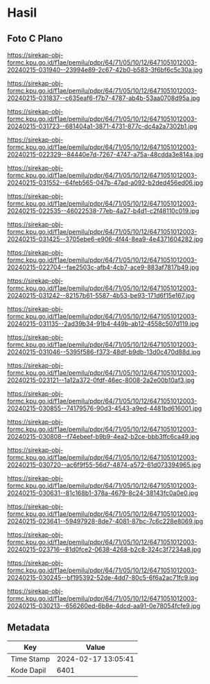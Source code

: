 # Hasil

## Foto C Plano

https://sirekap-obj-formc.kpu.go.id/f1ae/pemilu/pdpr/64/71/05/10/12/6471051012003-20240215-031940--23994e89-2c67-42b0-b583-3f6bf6c5c30a.jpg

https://sirekap-obj-formc.kpu.go.id/f1ae/pemilu/pdpr/64/71/05/10/12/6471051012003-20240215-031837--c635eaf6-f7b7-4787-ab4b-53aa0708d95a.jpg

https://sirekap-obj-formc.kpu.go.id/f1ae/pemilu/pdpr/64/71/05/10/12/6471051012003-20240215-031723--681404a1-3871-4731-877c-dc4a2a7302b1.jpg

https://sirekap-obj-formc.kpu.go.id/f1ae/pemilu/pdpr/64/71/05/10/12/6471051012003-20240215-022329--84440e7d-7267-4747-a75a-48cdda3e814a.jpg

https://sirekap-obj-formc.kpu.go.id/f1ae/pemilu/pdpr/64/71/05/10/12/6471051012003-20240215-031552--64feb565-047b-47ad-a092-b2ded456ed06.jpg

https://sirekap-obj-formc.kpu.go.id/f1ae/pemilu/pdpr/64/71/05/10/12/6471051012003-20240215-022535--46022538-77eb-4a27-b4d1-c2f48110c019.jpg

https://sirekap-obj-formc.kpu.go.id/f1ae/pemilu/pdpr/64/71/05/10/12/6471051012003-20240215-031425--3705ebe6-e906-4f44-8ea9-4e4371604282.jpg

https://sirekap-obj-formc.kpu.go.id/f1ae/pemilu/pdpr/64/71/05/10/12/6471051012003-20240215-022704--fae2503c-afb4-4cb7-ace9-883af7817b49.jpg

https://sirekap-obj-formc.kpu.go.id/f1ae/pemilu/pdpr/64/71/05/10/12/6471051012003-20240215-031242--82157b61-5587-4b53-be93-171d6f15e167.jpg

https://sirekap-obj-formc.kpu.go.id/f1ae/pemilu/pdpr/64/71/05/10/12/6471051012003-20240215-031135--2ad39b34-91b4-449b-ab12-4558c507d119.jpg

https://sirekap-obj-formc.kpu.go.id/f1ae/pemilu/pdpr/64/71/05/10/12/6471051012003-20240215-031046--5395f586-f373-48df-b9db-13d0c470d88d.jpg

https://sirekap-obj-formc.kpu.go.id/f1ae/pemilu/pdpr/64/71/05/10/12/6471051012003-20240215-023121--1a12a372-0fdf-46ec-8008-2a2e00b10af3.jpg

https://sirekap-obj-formc.kpu.go.id/f1ae/pemilu/pdpr/64/71/05/10/12/6471051012003-20240215-030855--74179576-90d3-4543-a9ed-4481bd616001.jpg

https://sirekap-obj-formc.kpu.go.id/f1ae/pemilu/pdpr/64/71/05/10/12/6471051012003-20240215-030808--f74ebeef-b9b9-4ea2-b2ce-bbb3ffc6ca49.jpg

https://sirekap-obj-formc.kpu.go.id/f1ae/pemilu/pdpr/64/71/05/10/12/6471051012003-20240215-030720--ac6f9f55-56d7-4874-a572-61d073394965.jpg

https://sirekap-obj-formc.kpu.go.id/f1ae/pemilu/pdpr/64/71/05/10/12/6471051012003-20240215-030631--81c168b1-378a-4679-8c24-38143fc0a0e0.jpg

https://sirekap-obj-formc.kpu.go.id/f1ae/pemilu/pdpr/64/71/05/10/12/6471051012003-20240215-023641--59497928-8de7-4081-87bc-7c6c228e8069.jpg

https://sirekap-obj-formc.kpu.go.id/f1ae/pemilu/pdpr/64/71/05/10/12/6471051012003-20240215-023716--81d0fce2-0638-4268-b2c8-324c3f7234a8.jpg

https://sirekap-obj-formc.kpu.go.id/f1ae/pemilu/pdpr/64/71/05/10/12/6471051012003-20240215-030245--bf195392-52de-4dd7-80c5-6f6a2ac71fc9.jpg

https://sirekap-obj-formc.kpu.go.id/f1ae/pemilu/pdpr/64/71/05/10/12/6471051012003-20240215-030213--656260ed-6b8e-4dcd-aa91-0e78054fcfe9.jpg


## Metadata

| Key        | Value               |
| ---------- | ------------------- |
| Time Stamp | 2024-02-17 13:05:41 |
| Kode Dapil | 6401                |



